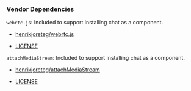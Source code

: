 ### Vendor Dependencies

`webrtc.js`: Included to support installing chat as a component.

 - [henrikjoreteg/webrtc.js](https://github.com/henrikjoreteg/webrtc.js)

 - [LICENSE](webrtc.js/LICENSE)

`attachMediaStream`: Included to support installing chat as a component.

 - [henrikjoreteg/attachMediaStream](https://github.com/henrikjoreteg/attachMediaStream)

 - [LICENSE](attachmediastream/LICENSE)
